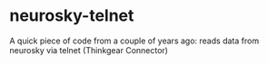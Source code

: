 neurosky-telnet
===============

A quick piece of code from a couple of years ago: reads data from neurosky via telnet (Thinkgear Connector)

